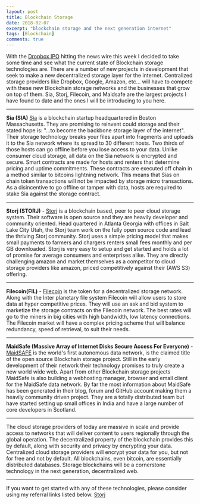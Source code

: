 ```yaml
---
layout: post
title: Blockchain Storage
date: 2018-02-07
excerpt: "blockchain storage and the next generation internet"
tags: [Blockchain]
comments: true
---
```



With the [Dropbox IPO](https://www.reuters.com/article/us-dropbox-ipo/dropbox-files-for-ipo-of-up-to-500-million-idUSKCN1G72NF) hitting the news wire this week I decided to take some time and see what the current state of Blockchain storage technologies are. There are a number of new projects in development that seek to make a new decentralized storage layer for the internet. Centralized storage providers like Dropbox, Google, Amazon, etc… will have to compete with these new Blockchain storage networks and the businesses that grow on top of them.  Sia, Storj, Filecoin, and Maidsafe are the largest projects I have found to date and the ones I will be introducing to you here.
***

**Sia (SIA)** [Sia](https://sia.tech/) is a blockchain startup headquartered in Boston Massachusetts. They are promising to reinvent could storage and their stated hope is: "…to become the backbone storage layer of the internet". Their storage technology breaks your files apart into fragments and uploads it to the Sia network where its spread to 30 different hosts. Two thirds of those hosts can go offline before you lose access to your data. Unlike consumer cloud storage, all data on the Sia network is encrypted and secure. Smart contracts are made for hosts and renters that determine pricing and uptime commitments. These contracts are executed off chain in a method similar to bitcoins lightning network. This means that Sias on chain token transactions will not be impacted by storage micro transactions. As a disincentive to go offline or tamper with data, hosts are required to stake Sia against the storage contract.

<script type="text/javascript" src="https://files.coinmarketcap.com/static/widget/currency.js"></script><div class="coinmarketcap-currency-widget" data-currencyid="1042" data-base="USD" data-secondary="BTC" data-ticker="false" data-rank="false" data-marketcap="false" data-volume="false" data-stats="USD" data-statsticker="false"></div>

***

**Storj (STORJ)** - [Storj](https://storj.io/) is a blockchain based, peer to peer cloud storage system. Their software is open source and they are heavily  developer and community oriented. Head quartered in Atlanta Georgia with offices in Salt Lake City Utah, the Storj team work on the fully open source code and lead the thriving Storj community. Storj uses a simple pricing model that makes small payments to farmers and chargers renters small fees monthly and per GB downloaded. Storj is very easy to setup and get started and holds a lot of promise for average consumers and enterprises alike. They are directly challenging amazon and market themselves as a competitor to cloud storage providers like amazon, priced competitively against their (AWS S3) offering.

<script type="text/javascript" src="https://files.coinmarketcap.com/static/widget/currency.js"></script><div class="coinmarketcap-currency-widget" data-currencyid="1772" data-base="USD" data-secondary="BTC" data-ticker="false" data-rank="false" data-marketcap="false" data-volume="false" data-stats="USD" data-statsticker="false"></div>

***

**Filecoin(FIL)** - [Filecoin](https://filecoin.io/) is the token for a decentralized storage network. Along with the Inter planetary file system Filecoin will allow users to store data at hyper competitive prices. They will use an ask and bid system to marketize the storage contracts on the Filecoin network. The best rates will go to the miners in big cities with high bandwidth, low latency connections. The Filecoin market will have a complex pricing scheme that will balance redundancy, speed of retrieval, to suit their needs.

<script type="text/javascript" src="https://files.coinmarketcap.com/static/widget/currency.js"></script><div class="coinmarketcap-currency-widget" data-currencyid="2280" data-base="USD" data-secondary="BTC" data-ticker="false" data-rank="false" data-marketcap="false" data-volume="false" data-stats="USD" data-statsticker="false"></div>

***

**MaidSafe (Massive Array of Internet Disks Secure Access For Everyone)** - [MaidSAFE](https://maidsafe.net/) is the world's first autonomous data network, is the claimed title of the open source Blockchain storage project.  Still in the early development of their network their technology promises to truly create a new world wide web. Apart from other Blockchain storage projects MaidSafe is also building a webhosting manager, browser and email client for the MaidSafe data network. By far the most information about MaidSafe has been generated in their blog, forum and GitHub account making them a heavily community driven project. They are a totally distributed team but have started setting up small offices in India and have a large number of core developers in Scotland.

<script type="text/javascript" src="https://files.coinmarketcap.com/static/widget/currency.js"></script><div class="coinmarketcap-currency-widget" data-currencyid="291" data-base="USD" data-secondary="BTC" data-ticker="false" data-rank="false" data-marketcap="false" data-volume="false" data-stats="USD" data-statsticker="false"></div>

***

The cloud storage providers of today are massive in scale and provide access to networks that will deliver content to users regionally through the global operation. The decentralized property of the blockchain provides this by default, along with security and privacy by encrypting your data. Centralized cloud storage providers will encrypt your data for you, but not for free and not by default. All blockchains, even bitcoin, are essentially distributed databases. Storage blockchains will be a cornerstone technology in the next generation, decentralized web.

---


If you want to get started with any of these technologies, please consider using my referral links listed below.
[Storj](https://app.storj.io/signup?referralLink=incave-reticellas-635)
